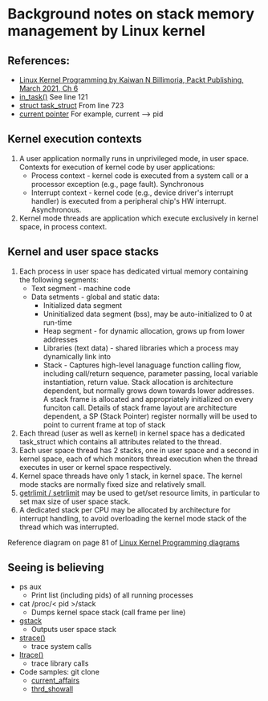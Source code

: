 # Background notes on stack memory management by Linux kernel
## References:
* [Linux Kernel Programming by Kaiwan N Billimoria, Packt Publishing, March 2021, Ch 6](https://static.packt-cdn.com/downloads/9781789953435_ColorImages.pdf)
* [in_task()](https://github.com/torvalds/linux/blob/master/include/linux/preempt.h)  See line 121
* [struct task_struct](https://github.com/torvalds/linux/blob/master/include/linux/sched.h)  From line 723
* [current pointer](https://www.kernel.org/doc/html/latest/kernel-hacking/hacking.html#current)  For example, current --> pid    

## Kernel execution contexts
1. A user application normally runs in unprivileged mode, in user space.  Contexts for execution of kernel code by user applications:
    * Process context - kernel code is executed from a system call or a processor exception (e.g., page fault).  Synchronous
    * Interrupt context - kernel code (e.g., device driver's interrupt handler) is executed from a peripheral chip's HW interrupt.  Asynchronous.
2. Kernel mode threads are application which execute exclusively in kernel space, in process context.

## Kernel and user space stacks
1. Each process in user space has dedicated virtual memory containing the following segments:
    * Text segment - machine code
    * Data setments - global and static data:
      * Initialized data segment
      * Uninitialized data segment (bss), may be auto-initialized to 0 at run-time
      * Heap segment - for dynamic allocation, grows up from lower addresses
      * Libraries (text data) - shared libraries which a process may dynamically link into
      * Stack - Captures high-level lanaguage function calling flow, including call/return sequence, parameter passing, local variable instantiation, return value.
          Stack allocation is architecture dependent, but normally grows down towards lower addresses.  
          A stack frame is allocated and appropriately initialized on every funciton call.
          Details of stack frame layout are architecture dependent, a SP (Stack Pointer) register normally will be used to point to current frame at top of stack
2. Each thread (user as well as kernel) in kernel space has a dedicated task_struct which contains all attributes related to the thread.
3. Each user space thread has 2 stacks, one in user space and a second in kernel space, each of which monitors thread execution when the thread executes in user or kernel space respectively.
4. Kernel space threads have only 1 stack, in kernel space.  The kernel mode stacks are normally fixed size and relatively small.
5. [getrlimit / setrlimit](https://man7.org/linux/man-pages/man2/setrlimit.2.html) may be used to get/set resource limits, in particular to set max size of user space stack.
6. A dedicated stack per CPU may be allocated by architecture for interrupt handling, to avoid overloading the kernel mode stack of the thread which was interrupted.
  
Reference diagram on page 81 of [Linux Kernel Programming diagrams](https://static.packt-cdn.com/downloads/9781789953435_ColorImages.pdf)

## Seeing is believing
* ps aux   
    * Print list (including pids) of all running processes
* cat /proc/< pid >/stack   
    * Dumps kernel space stack (call frame per line)
* [gstack](https://linux.die.net/man/1/gstack)
    * Outputs user space stack
* [strace()](https://man7.org/linux/man-pages/man1/strace.1.html)  
    * trace system calls
* [ltrace()](https://man7.org/linux/man-pages/man1/ltrace.1.html)
    * trace library calls
 * Code samples:   git clone
   * [current_affairs](https://github.com/PacktPublishing/Linux-Kernel-Programming/tree/master/ch6/current_affairs)
   * [thrd_showall](https://github.com/PacktPublishing/Linux-Kernel-Programming/tree/master/ch6/foreach/thrd_showall)
